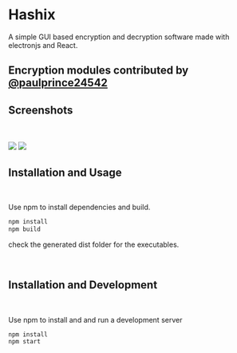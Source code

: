 # Hashix
A simple GUI based encryption and decryption software made with electronjs and React.

## Encryption modules contributed by [@paulprince24542](https://github.com/paulprince24542) 


## Screenshots

<br>
<br>

<img src="https://raw.githubusercontent.com/divinepaul/hashix/master/.github/images/encrypt.JPG" /> 
<img src="https://raw.githubusercontent.com/divinepaul/hashix/master/.github/images/decryption.JPG" />

## Installation and Usage

<br>

Use npm to install dependencies and build.

```bash
npm install
npm build
```

check the generated dist folder for the executables.

<br>

## Installation and Development

<br>

Use npm to install and and run a development server

```bash
npm install
npm start
```





